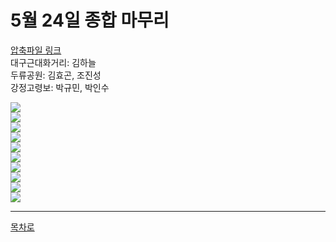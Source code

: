 # 5월 24일 종합 마무리
[압축파일 링크](https://github.com/isp829/2021_MHC_3/blob/main/5.24/MHC3.zip)  
대구근대화거리: 김하늘  
두류공원: 김효곤, 조진성  
강정고령보: 박규민, 박인수  

![](https://github.com/isp829/2021_MHC_3/blob/main/5.24/001.png)  
![](https://github.com/isp829/2021_MHC_3/blob/main/5.24/002.png)  
![](https://github.com/isp829/2021_MHC_3/blob/main/5.24/003.png)  
![](https://github.com/isp829/2021_MHC_3/blob/main/5.24/004.png)  
![](https://github.com/isp829/2021_MHC_3/blob/main/5.24/005.png)  
![](https://github.com/isp829/2021_MHC_3/blob/main/5.24/006.png)  
![](https://github.com/isp829/2021_MHC_3/blob/main/5.24/007.png)  
![](https://github.com/isp829/2021_MHC_3/blob/main/5.24/008.png)  
![](https://github.com/isp829/2021_MHC_3/blob/main/5.24/009.png)  
![](https://github.com/isp829/2021_MHC_3/blob/main/5.24/010.png)  
  
----------------------  
[목차로](https://github.com/isp829/2021_MHC_3/blob/main/README.md)  

